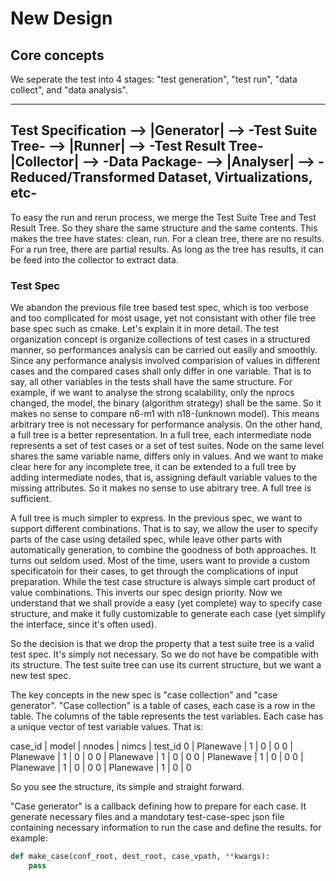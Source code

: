 # New Design

## Core concepts

We seperate the test into 4 stages: "test generation", "test run", "data
collect", and "data analysis".

---
Test Specification --> |Generator| --> -Test Suite Tree- --> |Runner| -->
-Test Result Tree- |Collector| --> -Data Package- --> |Analyser| -->
-Reduced/Transformed Dataset, Virtualizations, etc-
---

To easy the run and rerun process, we merge the Test Suite Tree and Test
Result Tree. So they share the same structure and the same contents. This
makes the tree have states: clean, run. For a clean tree, there are no
results. For a run tree, there are partial results. As long as the tree has
results, it can be feed into the collector to extract data.

### Test Spec

We abandon the previous file tree based test spec, which is too verbose and
too complicated for most usage, yet not consistant with other file tree base
spec such as cmake. Let's explain it in more detail. The test organization
concept is organize collections of test cases in a structured manner, so
performances analysis can be carried out easily and smoothly. Since any
performance analysis involved comparision of values in different cases and the
compared cases shall only differ in one variable. That is to say, all other
variables in the tests shall have the same structure. For example, if we want
to analyse the strong scalability, only the nprocs changed, the model, the
binary (algorithm strategy) shall be the same. So it makes no sense to compare
n6-m1 with n18-(unknown model). This means arbitrary tree is not necessary for
performance analysis. On the other hand, a full tree is a better
representation. In a full tree, each intermediate node represents a set of
test cases or a set of test suites. Node on the same level shares the same
variable name, differs only in values. And we want to make clear here for any
incomplete tree, it can be extended to a full tree by adding intermediate
nodes, that is, assigning default variable values to the missing attributes.
So it makes no sense to use abitrary tree. A full tree is sufficient.

A full tree is much simpler to express. In the previous spec, we want to
support different combinations. That is to say, we allow the user to specify
parts of the case using detailed spec, while leave other parts with
automatically generation, to combine the goodness of both approaches. It turns
out seldom used. Most of the time, users want to provide a custom
specificatoin for their cases, to get through the complications of input
preparation. While the test case structure is always simple cart product of
value combinations. This inverts our spec design priority. Now we understand
that we shall provide a easy (yet complete) way to specify case structure, and
make it fully customizable to generate each case (yet simplify the interface,
since it's often used).

So the decision is that we drop the property that a test suite tree is a valid
test spec. It's simply not necessary. So we do not have be compatible with its
structure. The test suite tree can use its current structure, but we want a
new test spec.

The key concepts in the new spec is "case collection" and "case generator".
"Case collection" is a table of cases, each case is a row in the table. The
columns of the table represents the test variables. Each case has a unique
vector of test variable values. That is:

case_id | model     | nnodes | nimcs | test_id
0       | Planewave | 1      | 0     | 0
0       | Planewave | 1      | 0     | 0
0       | Planewave | 1      | 0     | 0
0       | Planewave | 1      | 0     | 0
0       | Planewave | 1      | 0     | 0
0       | Planewave | 1      | 0     | 0

So you see the structure, its simple and straight forward.

"Case generator" is a callback defining how to prepare for each case. It
generate necessary files and a mandotary test-case-spec json file containing
necessary information to run the case and define the results. for example:

```python
def make_case(conf_root, dest_root, case_vpath, **kwargs):
    pass
```
